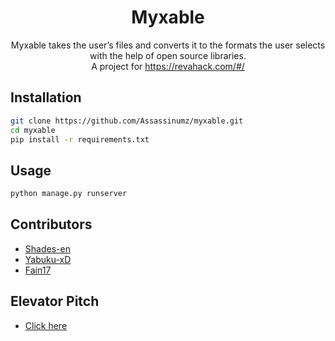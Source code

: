<h1  align="center">Myxable</h1>

<p  align="center">
 Myxable takes the user’s files and converts it to the formats the user selects with the help of open source libraries.<br>
 A project for <a href="https://revahack.com/#/" targer="_blank">https://revahack.com/#/</a>
</p>


## Installation


```bash
git clone https://github.com/Assassinumz/myxable.git
cd myxable
pip install -r requirements.txt
```

## Usage

```python
python manage.py runserver
```

## Contributors
* [Shades-en](https://github.com/Shades-en)
* [Yabuku-xD](https://github.com/Yabuku-xD)
* [Fain17](https://github.com/Fain17)

## Elevator Pitch
* [Click here](https://docs.google.com/document/d/1owS1tOwo0criu8h9gXEXoWe-EeiHZ91tRO6k3qKyLUg/edit?usp=sharing)
